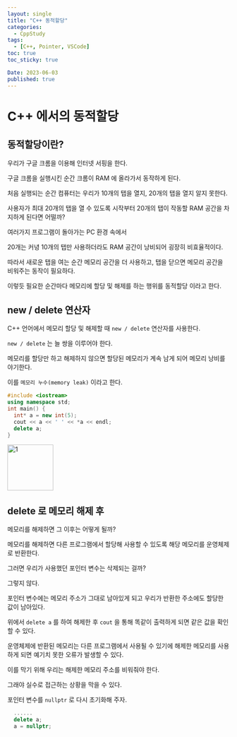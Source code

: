 ```yaml
---
layout: single
title: "C++ 동적할당"
categories:
  - CppStudy
tags:
  - [C++, Pointer, VSCode]
toc: true
toc_sticky: true

Date: 2023-06-03
published: true
---
```


# C++ 에서의 동적할당
## 동적할당이란?
우리가 구글 크롬을 이용해 인터넷 서핑을 한다.

구글 크롬을 실행시킨 순간 크롬이 RAM 에 올라가서 동작하게 된다.

처음 실행되는 순간 컴퓨터는 우리가 10개의 탭을 열지, 20개의 탭을 열지 알지 못한다.

사용자가 최대 20개의 탭을 열 수 있도록 시작부터 20개의 탭이 작동할 RAM 공간을 차지하게 된다면 어떨까?

여러가지 프로그램이 돌아가는 PC 환경 속에서

20개는 커녕 10개의 탭만 사용하더라도 RAM 공간이 낭비되어 굉장히 비효율적이다.

따라서 새로운 탭을 여는 순간 메모리 공간을 더 사용하고, 탭을 닫으면 메모리 공간을 비워주는 동작이 필요하다.

이렇듯 필요한 순간마다 메모리에 할당 및 해제를 하는 행위를 동적할당 이라고 한다.

## new / delete 연산자
C++ 언어에서 메모리 할당 및 해제할 때 `new / delete` 연산자를 사용한다.

`new / delete` 는 늘 쌍을 이루어야 한다.

메모리를 할당만 하고 해제하지 않으면 할당된 메모리가 계속 남게 되어 메모리 낭비를 야기한다.

이를 `메모리 누수(memory leak)` 이라고 한다.

```cpp
#include <iostream>
using namespace std;
int main() {
  int* a = new int(5);
  cout << a << ' ' << *a << endl;
  delete a;
}
```
<img width="104" alt="1" src="https://github.com/GonoBae/GonoBae.github.io/assets/87271529/0a940327-898e-4655-95ba-c3bfd5150048">

## delete 로 메모리 해제 후
메모리를 해제하면 그 이후는 어떻게 될까?

메모리를 해제하면 다른 프로그램에서 할당해 사용할 수 있도록 해당 메모리를 운영체제로 반환한다.

그러면 우리가 사용했던 포인터 변수는 삭제되는 걸까?

그렇지 않다.

포인터 변수에는 메모리 주소가 그대로 남아있게 되고 우리가 반환한 주소에도 할당한 값이 남아있다.

위에서 `delete a` 를 하여 해제한 후 `cout` 을 통해 똑같이 출력하게 되면 같은 값을 확인할 수 있다.

운영체제에 반환된 메모리는 다른 프로그램에서 사용될 수 있기에 해제한 메모리를 사용하게 되면 예기치 못한 오류가 발생할 수 있다.

이를 막기 위해 우리는 해제한 메모리 주소를 비워줘야 한다.

그래야 실수로 접근하는 상황을 막을 수 있다.

포인터 변수를 `nullptr` 로 다시 초기화해 주자.

```cpp
  ......
  delete a;
  a = nullptr;
```
